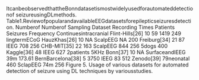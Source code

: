 ItcanbeobservedthattheBonndatasetismostwidelyusedforautomateddetectionof
seizureusingDLmethods.
Table1.ReviewofpopularandavailableEEGdatasetsforepilepticseizuresdetection.
Numberof Numberof Sampling
Dataset Recording Times
Patients Seizures Frequency
Continuesintracranial
Flint-Hills[26] 10 59 1419 249
lingtermECoG
HauzKhas[26] 10 NA ScalpEEG NA 200
Freiburg[34] 21 87 IEEG 708 256
CHB-MIT[35] 22 163 ScalpEEG 844 256
5dogs 400
Kaggle[36] 48 IEEG 627
2patients 5KHz
Bonn[37] 10 NA SurfaceandIEEG 39m 173.61
BernBarcelona[38] 5 3750 IEEG 83 512
Zenodo[39] 79neonatal 460 SclapEEG 74m 256
Figure 5. Usage of various datasets for automated detection of seizure using DL techniques by
variousstudies.